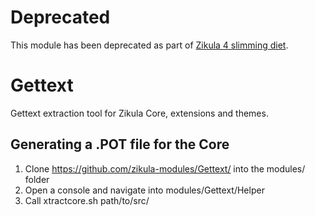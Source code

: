 # Deprecated

This module has been deprecated as part of [Zikula 4 slimming diet](https://github.com/zikula/core/blob/main/ZIKULA-4.0.md).

# Gettext

Gettext extraction tool for Zikula Core, extensions and themes.

## Generating a .POT file for the Core

 1. Clone https://github.com/zikula-modules/Gettext/ into the modules/ folder
 2. Open a console and navigate into modules/Gettext/Helper
 3. Call xtractcore.sh path/to/src/
